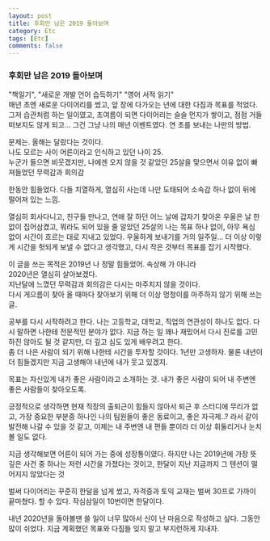 ```yaml
---
layout: post
title: 후회만 남은 2019 돌아보며
category: Etc
tags: [Etc]
comments: false
---
```


### 후회만 남은 2019 돌아보며

"책일기", "새로운 개발 언어 습득하기" "영어 서적 읽기"   
매년 초엔 새로운 다이어리를 썼고, 앞 장에 다가오는 년에 대한 다짐과 목표를 적었다.
그저 습관처럼 하는 일이였고, 초여름이 되면 다이어리는 슬슬 먼지가 쌓이고, 점점 거들떠보지도 않게 되고...
그건 그냥 나의 매년 이벤트였다. 연 초를 보내는 나만의 방법.

문제는. 올해는 달랐다는 것이다.  
나도 모르는 사이 어른이라고 인식하고 있던 나이 25.  
누군가 들으면 비웃겠지만, 나에겐 오지 않을 것 같았던 25살을 맞으면서 이유 없이 빠져들었던 무력감과 회의감  

한동안 힘들었다. 다들 치열하게, 열심히 사는데 나만 도태되어 소속감 하나 없이 뒤에 떨어져 있는 느낌.

열심히 회사다니고, 친구들 만나고, 연애 잘 하던 어느 날에 갑자기 찾아온 우울은 날 한없이 집어삼켰고, 뭐라도 되어 있을 줄 알았던 25살의 나는 목표 하나 없이, 아무 욕심 없이 시간이 흐르는 대로 지내고 있었다.
우울하게 보내기를 거의 일주일... 더 이상 이렇게 시간을 헛되게 보낼 수 없다고 생각했고, 다시 작은 것부터 목표를 잡기 시작했다. 

이 글을 쓰는 목적은 2019년 나 정말 힘들었어. 속상해 가 아니라  
2020년은 열심히 살아보겠다.  
지난달에 느꼈던 무력감과 회의감은 다시는 마주치지 않을 것이다.  
다시 게으름이 찾아 올 때마다 찾아보기 위해 더 이상 멍청이를 마주하지 않기 위해 쓰는 글.

공부를 다시 시작하려고 한다. 나는 고등학교, 대학교, 직업의 연관성이 하나도 없다. 다시 말하면 나한테 전문적인 분야가 없다. 지금 하는 일 꽤나 재밌어서 다시 진로를 고민하진 않아도 될 것 같지만, 더 깊고 심도 있게 배우려고 한다.  
좀 더 나은 사람이 되기 위해 나한테 시간을 투자할 것이다. 1년만 고생하자. 물론 내년이 더 힘들겠지만 지금 고생해야 내년에 내가 웃고 있겠지.

목표는 자신있게 내가 좋은 사람이라고 소개하는 것. 내가 좋은 사람이 되어 내 주변엔 좋은 사람들이 찾아오도록.

긍정적으로 생각하면 현재 직장의 출퇴근이 힘들지 않아서 퇴근 후 스터디에 무리가 없고, 가장 중요한 부분중 하나인 나의 팀원들이 좋은 동료이고, 좋은 자극제..? 라서 같이 발전해 나갈 수 있을 것 같고, 이제는 내 주변엔 내 편들 뿐이라 더 이상 휘둘리거나 눈치볼 일도 없다.

지금 생각해보면 어른이 되어 가는 중에 성장통이였다. 하지만 나는 2019년에 가장 뜻 깊은 사건 중 하나는 저런 시간을 가졌다는 것이고, 한달이 지난 지금까지 그 텐션이 떨어지지 않았다는 것

벌써 다이어리는 꾸준히 한달을 넘게 썼고, 자격증과 토익 교재는 벌써 30프로 가까이 끝마쳤다. 
할 수 있다. 작심삼일이 10번이면 한달이다.

내년 2020년을 돌아볼땐 쓸 일이 너무 많아서 신이 난 마음으로 작성하고 싶다.
그동안 많이 쉬었다. 지금 계획했던 목표와 다짐들 잊지 말고 부지런하게 지내자.

